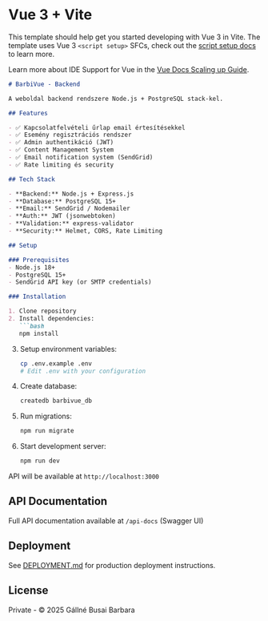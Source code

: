 # Vue 3 + Vite

This template should help get you started developing with Vue 3 in Vite. The template uses Vue 3 `<script setup>` SFCs, check out the [script setup docs](https://v3.vuejs.org/api/sfc-script-setup.html#sfc-script-setup) to learn more.

Learn more about IDE Support for Vue in the [Vue Docs Scaling up Guide](https://vuejs.org/guide/scaling-up/tooling.html#ide-support).

```markdown
# BarbiVue - Backend

A weboldal backend rendszere Node.js + PostgreSQL stack-kel.

## Features

- ✅ Kapcsolatfelvételi űrlap email értesítésekkel
- ✅ Esemény regisztrációs rendszer
- ✅ Admin authentikáció (JWT)
- ✅ Content Management System
- ✅ Email notification system (SendGrid)
- ✅ Rate limiting és security

## Tech Stack

- **Backend:** Node.js + Express.js
- **Database:** PostgreSQL 15+
- **Email:** SendGrid / Nodemailer
- **Auth:** JWT (jsonwebtoken)
- **Validation:** express-validator
- **Security:** Helmet, CORS, Rate Limiting

## Setup

### Prerequisites
- Node.js 18+
- PostgreSQL 15+
- SendGrid API key (or SMTP credentials)

### Installation

1. Clone repository
2. Install dependencies:
   ```bash
   npm install
   ```

3. Setup environment variables:
   ```bash
   cp .env.example .env
   # Edit .env with your configuration
   ```

4. Create database:
   ```bash
   createdb barbivue_db
   ```

5. Run migrations:
   ```bash
   npm run migrate
   ```

6. Start development server:
   ```bash
   npm run dev
   ```

API will be available at `http://localhost:3000`

## API Documentation

Full API documentation available at `/api-docs` (Swagger UI)

## Deployment

See [DEPLOYMENT.md](./DEPLOYMENT.md) for production deployment instructions.

## License

Private - © 2025 Gállné Busai Barbara
